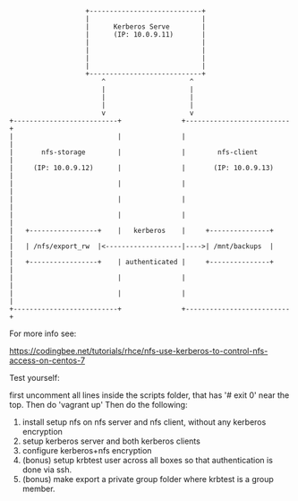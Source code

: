 ```
                   +----------------------------+
                   |                            |
                   |      Kerberos Serve        |
                   |      (IP: 10.0.9.11)       |
                   |                            |
                   |                            |
                   |                            |
                   |                            |
                   +----------------------------+
                       ^                     ^
                       |                     |
                       |                     |
                       |                     |
                       v                     v
+--------------------------+               +--------------------------+
|                          |               |                          |
|       nfs-storage        |               |        nfs-client        |
|     (IP: 10.0.9.12)      |               |       (IP: 10.0.9.13)    |
|                          |               |                          |
|                          |               |                          |
|                          |               |                          |
|   +-----------------+    |   kerberos    |     +---------------+    |
|   | /nfs/export_rw  |<-------------------|---->| /mnt/backups  |    |
|   +-----------------+    | authenticated |     +---------------+    |
|                          |               |                          |
|                          |               |                          |
+--------------------------+               +--------------------------+
```

For more info see:

https://codingbee.net/tutorials/rhce/nfs-use-kerberos-to-control-nfs-access-on-centos-7

Test yourself:

first uncomment all lines inside the scripts folder, that has '# exit 0' near the top. Then do 'vagrant up' Then do the following:

1. install setup nfs on nfs server and nfs client, without any kerberos encryption
2. setup kerberos server and both kerberos clients
3. configure kerberos+nfs encryption
4. (bonus) setup krbtest user across all boxes so that authentication is done via ssh. 
5. (bonus) make export a private group folder where krbtest is a group member. 

